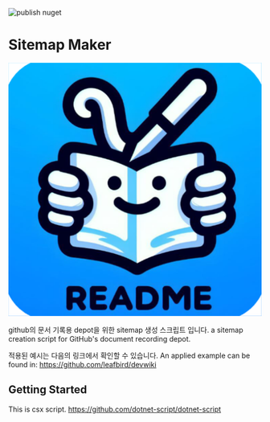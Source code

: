 ![publish nuget](https://github.com/leafbird/SitemapMaker/actions/workflows/nuget.yml/badge.svg)

# Sitemap Maker

![](https://raw.githubusercontent.com/leafbird/SitemapMaker/main/Assets/logo.png)

github의 문서 기록용 depot을 위한 sitemap 생성 스크립트 입니다.
a sitemap creation script for GitHub's document recording depot.

적용된 예시는 다음의 링크에서 확인할 수 있습니다. 
An applied example can be found in: https://github.com/leafbird/devwiki

## Getting Started

This is csx script. https://github.com/dotnet-script/dotnet-script 